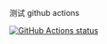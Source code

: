 测试 github actions

<a href="https://github.com/monkeyWie/github-actions-demo"><img alt="GitHub Actions status" src="https://github.com/monkeyWie/github-actions-demo/workflows/CI/badge.svg"></a>